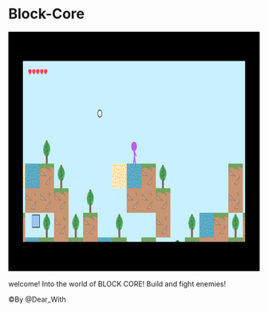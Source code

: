 # Block-Core
<img src="image.png" height="480px">
<p>welcome! Into the world of BLOCK CORE! Build and fight enemies!</p>
<p>&copy;By @Dear_With</p>
